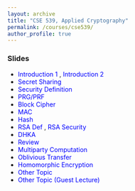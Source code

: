 ```yaml
---
layout: archive
title: "CSE 539, Applied Cryptography"
permalink: /courses/cse539/
author_profile: true
---
```


<h3>  Slides </h3>
<ul>
   <li> <a href="http://nitrieu.github.io/files/lec1.pdf" style="color:blue; text-decoration: none"> Introduction 1 </a>, <a href="http://nitrieu.github.io/files/lec2.pdf" style="color:blue; text-decoration: none"> Introduction 2 </a>  </li>
     <li> <a href="http://nitrieu.github.io/files/lec3.pdf" style="color:blue; text-decoration: none"> Secret Sharing </a>  </li>
      <li> <a href="http://nitrieu.github.io/files/lec4.pdf" style="color:blue; text-decoration: none"> Security Definition </a>  </li>
       <li> <a href="http://nitrieu.github.io/files/lec5.pdf" style="color:blue; text-decoration: none"> PRG/PRF </a>  </li>
         <li> <a href="http://nitrieu.github.io/files/lec6.pdf" style="color:blue; text-decoration: none"> Block Cipher </a>  </li>
           <li> <a href="http://nitrieu.github.io/files/lec7.pdf" style="color:blue; text-decoration: none"> MAC </a>  </li>
            <li> <a href="http://nitrieu.github.io/files/lec8.pdf" style="color:blue; text-decoration: none"> Hash </a>  </li>
              <li> <a href="http://nitrieu.github.io/files/lec9.pdf" style="color:blue; text-decoration: none"> RSA Def </a>, <a href="http://nitrieu.github.io/files/lec7-2.pdf" style="color:blue; text-decoration: none"> RSA Security</a>   </li>
              <li> <a href="http://nitrieu.github.io/files/lec10.pdf" style="color:blue; text-decoration: none"> DHKA</a>  </li>
                <li> <a href="http://nitrieu.github.io/files/lec11.pdf" style="color:blue; text-decoration: none"> Review</a>  </li>
                   <li> <a href="http://nitrieu.github.io/files/lec12.pdf" style="color:blue; text-decoration: none"> Multiparty Computation</a>  </li>
                   <li> <a href="http://nitrieu.github.io/files/lec13.pdf" style="color:blue; text-decoration: none"> Oblivious Transfer </a>  </li>
                       <li> <a href="http://nitrieu.github.io/files/lec14.pdf" style="color:blue; text-decoration: none"> Homomorphic Encryption </a>  </li>
                       <li> <a href="http://nitrieu.github.io/files/lec15.pdf" style="color:blue; text-decoration: none"> Other Topic</a>  </li>
                         <li> <a href="http://nitrieu.github.io/files/lec16.pdf" style="color:blue; text-decoration: none"> Other Topic (Guest Lecture)</a>  </li>
              
</ul>

